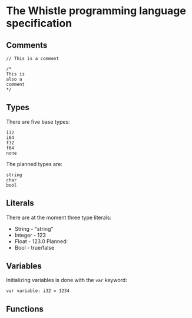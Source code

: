 # The Whistle programming language specification

## Comments

```
// This is a comment

/*
This is
also a
comment
*/
```

## Types
There are five base types:
```
i32
i64
f32
f64
none
```
The planned types are:
```
string
char
bool
```

## Literals
There are at the moment three type literals:
* String  - "string"
* Integer - 123
* Float   - 123.0
Planned:
* Bool    - true/false

## Variables
Initializing variables is done with the `var` keyword:
```
var variable: i32 = 1234
```

## Functions

